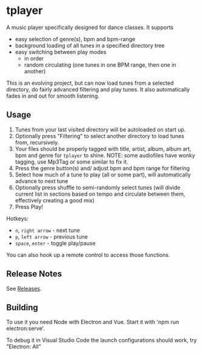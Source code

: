 # tplayer

A music player specifically designed for dance classes. It supports

- easy selection of genre(s), bpm and bpm-range
- background loading of all tunes in a specified directory tree
- easy switching between play modes
  - in order
  - random circulating (one tunes in one BPM range, then one in another)

This is an evolving project, but can now load tunes from a selected directory, do fairly advanced
filtering and play tunes. It also automatically fades in and out for smooth listening.

## Usage

1. Tunes from your last visited directory will be autoloaded on start up.
1. Optionally press "Filtering" to select another directory to load tunes from, recursively.
1. Your files should be properly tagged with title, artist, album, album art, bpm and genre for `tplayer` to shine. NOTE: some audiofiles have wonky tagging, use Mp3Tag or some similar to fix it.
1. Press the genre button(s) and/ adjust bpm and bpm range for filtering
1. Select how much of a tune to play (all or some part), will automatically advance to next tune
1. Optionally press shuffle to semi-randomly select tunes (will divide current list in sections based on tempo and circulate between them, effectively creating a good mix)
1. Press Play!

Hotkeys:
- `n`, `right arrow` - next tune
- `p`, `left arrow` - previous tune
- `space`, `enter` - toggle play/pause

You can also hook up a remote control to access those functions.

## Release Notes

See [Releases](https://github.com/thoni56/tplayer/releases).


## Building

To use it you need Node with Electron and Vue. Start it with 'npm run electron:serve'.

To debug it in Visual Studio Code the launch configurations should work, try "Electron: All"
